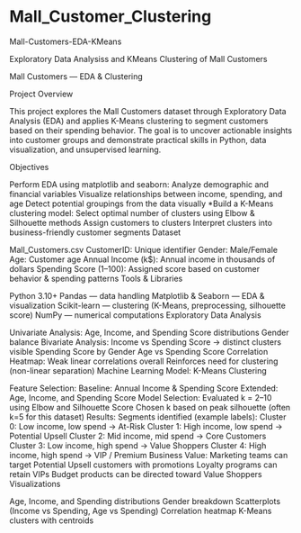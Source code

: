 # Mall_Customer_Clustering
Mall-Customers-EDA-KMeans

Exploratory Data Analysiss and KMeans Clustering of Mall Customers

Mall Customers — EDA & Clustering

Project Overview

This project explores the Mall Customers dataset through Exploratory Data Analysis (EDA) and applies K-Means clustering to segment customers based on their spending behavior. The goal is to uncover actionable insights into customer groups and demonstrate practical skills in Python, data visualization, and unsupervised learning.

Objectives

Perform EDA using matplotlib and seaborn:
Analyze demographic and financial variables
Visualize relationships between income, spending, and age
Detect potential groupings from the data visually *Build a K-Means clustering model:
Select optimal number of clusters using Elbow & Silhouette methods
Assign customers to clusters
Interpret clusters into business-friendly customer segments
Dataset

Mall_Customers.csv
CustomerID: Unique identifier
Gender: Male/Female
Age: Customer age
Annual Income (k$): Annual income in thousands of dollars
Spending Score (1–100): Assigned score based on customer behavior & spending patterns
Tools & Libraries

Python 3.10+
Pandas — data handling
Matplotlib & Seaborn — EDA & visualization
Scikit-learn — clustering (K-Means, preprocessing, silhouette score)
NumPy — numerical computations
Exploratory Data Analysis

Univariate Analysis:
Age, Income, and Spending Score distributions
Gender balance
Bivariate Analysis:
Income vs Spending Score → distinct clusters visible
Spending Score by Gender
Age vs Spending Score
Correlation Heatmap:
Weak linear correlations overall
Reinforces need for clustering (non-linear separation)
Machine Learning Model: K-Means Clustering

Feature Selection:
Baseline: Annual Income & Spending Score
Extended: Age, Income, and Spending Score
Model Selection:
Evaluated k = 2–10 using Elbow and Silhouette Score
Chosen k based on peak silhouette (often k=5 for this dataset)
Results:
Segments identified (example labels):
Cluster 0: Low income, low spend → At-Risk
Cluster 1: High income, low spend → Potential Upsell
Cluster 2: Mid income, mid spend → Core Customers
Cluster 3: Low income, high spend → Value Shoppers
Cluster 4: High income, high spend → VIP / Premium
Business Value:
Marketing teams can target Potential Upsell customers with promotions
Loyalty programs can retain VIPs
Budget products can be directed toward Value Shoppers
Visualizations

Age, Income, and Spending distributions
Gender breakdown
Scatterplots (Income vs Spending, Age vs Spending)
Correlation heatmap
K-Means clusters with centroids
